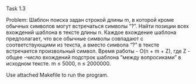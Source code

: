 Task 1.3

Problem:
Шаблон поиска задан строкой длины m, в которой кроме обычных символов могут встречаться символы “?”. Найти позиции всех вхождений шаблона в тексте длины n. Каждое вхождение шаблона предполагает, что все обычные символы совпадают с соответствующими из текста, а вместо символа “?” в тексте встречается произвольный символ.
Время работы - O(n + m + Z), где Z - общее -число вхождений подстрок шаблона “между вопросиками” в исходном тексте. m ≤ 5000, n ≤ 2000000.

Use attached Makefile to run the program.

